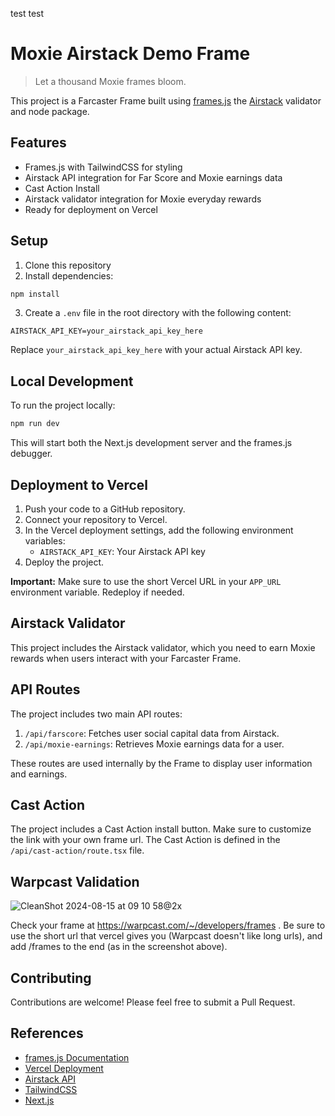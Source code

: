 test test

# Moxie Airstack Demo Frame

> Let a thousand Moxie frames bloom.

This project is a Farcaster Frame built using [frames.js](https://framesjs.org/) the [Airstack](https://airstack.xyz) validator and node package.

## Features

- Frames.js with TailwindCSS for styling
- Airstack API integration for Far Score and Moxie earnings data
- Cast Action Install
- Airstack validator integration for Moxie everyday rewards
- Ready for deployment on Vercel

## Setup

1. Clone this repository
2. Install dependencies:

```bash
npm install
```

3. Create a `.env` file in the root directory with the following content:

```env
AIRSTACK_API_KEY=your_airstack_api_key_here
```

Replace `your_airstack_api_key_here` with your actual Airstack API key.

## Local Development

To run the project locally:

```bash
npm run dev
```

This will start both the Next.js development server and the frames.js debugger.

## Deployment to Vercel

1. Push your code to a GitHub repository.
2. Connect your repository to Vercel.
3. In the Vercel deployment settings, add the following environment variables:
   - `AIRSTACK_API_KEY`: Your Airstack API key
4. Deploy the project.

**Important:** Make sure to use the short Vercel URL in your `APP_URL` environment variable. Redeploy if needed.

## Airstack Validator

This project includes the Airstack validator, which you need to earn Moxie rewards when users interact with your Farcaster Frame.

##

## API Routes

The project includes two main API routes:

1. `/api/farscore`: Fetches user social capital data from Airstack.
2. `/api/moxie-earnings`: Retrieves Moxie earnings data for a user.

These routes are used internally by the Frame to display user information and earnings.

## Cast Action

The project includes a Cast Action install button. Make sure to customize the link with your own frame url. The Cast Action is defined in the `/api/cast-action/route.tsx` file.

## Warpcast Validation

![CleanShot 2024-08-15 at 09 10 58@2x](https://github.com/user-attachments/assets/46bff4fd-4a1e-47a4-81a8-8f936c238975)

Check your frame at https://warpcast.com/~/developers/frames . Be sure to use the short url that vercel gives you (Warpcast doesn't like long urls), and add /frames to the end (as in the screenshot above).

## Contributing

Contributions are welcome! Please feel free to submit a Pull Request.

## References

- [frames.js Documentation](https://framesjs.org/)
- [Vercel Deployment](https://vercel.com/docs/deployments/overview)
- [Airstack API](https://docs.airstack.xyz/airstack-docs-and-faqs/)
- [TailwindCSS](https://tailwindcss.com/)
- [Next.js](https://nextjs.org/)
